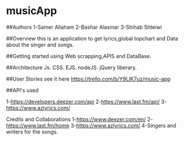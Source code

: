 # musicApp
##Authors
1-Samer Allaham
2-Bashar Alasmar
3-Shihab Shteiwi

##Overview
this is an application to get lyrics,global topchart and Data about the singer and songs.

##Getting started
using Web scrapping,APIS and DataBase.

##Architecture
Js.
CSS.
EJS.
nodeJS.
jQuery liberary.

##User Stories
see it here 
https://trello.com/b/Y9LIK7uz/music-app


##API's used

1-https://developers.deezer.com/api
2-https://www.last.fm/api/
3-https://www.azlyrics.com/

Credits and Collaborations
1-https://www.deezer.com/en/
2-https://www.last.fm/home
3-https://www.azlyrics.com/
4-Singers and writers for the songs.
